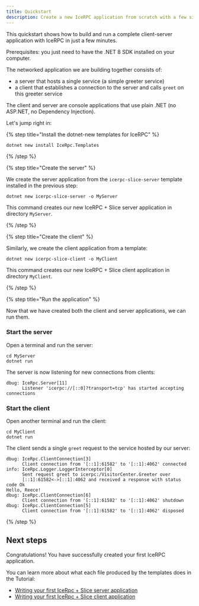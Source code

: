 ```yaml
---
title: Quickstart
description: Create a new IceRPC application from scratch with a few simple commands.
---
```


This quickstart shows how to build and run a complete client-server application with IceRPC in just a few minutes.

Prerequisites: you just need to have the .NET 8 SDK installed on your computer.

The networked application we are building together consists of:

- a server that hosts a single service (a simple greeter service)
- a client that establishes a connection to the server and calls `greet` on this greeter service

The client and server are console applications that use plain .NET (no ASP.NET, no Dependency Injection).

Let's jump right in:

{% step title="Install the dotnet-new templates for IceRPC" %}

```shell {% showTitle=false %}
dotnet new install IceRpc.Templates
```

{% /step %}

{% step title="Create the server" %}

We create the server application from the `icerpc-slice-server` template installed in the previous step:

```shell
dotnet new icerpc-slice-server -o MyServer
```

This command creates our new IceRPC + Slice server application in directory `MyServer`.

{% /step %}

{% step title="Create the client" %}

Similarly, we create the client application from a template:

```shell
dotnet new icerpc-slice-client -o MyClient
```

This command creates our new IceRPC + Slice client application in directory `MyClient`.

{% /step %}

{% step title="Run the application" %}

Now that we have created both the client and server applications, we can run them.

### Start the server

Open a terminal and run the server:

```shell
cd MyServer
dotnet run
```

The server is now listening for new connections from clients:

```
dbug: IceRpc.Server[11]
      Listener 'icerpc://[::0]?transport=tcp' has started accepting connections
```

### Start the client

Open another terminal and run the client:

```shell
cd MyClient
dotnet run
```

The client sends a single `greet` request to the service hosted by our server:

```
dbug: IceRpc.ClientConnection[3]
      Client connection from '[::1]:61582' to '[::1]:4062' connected
info: IceRpc.Logger.LoggerInterceptor[0]
      Sent request greet to icerpc:/VisitorCenter.Greeter over
      [::1]:61582<->[::1]:4062 and received a response with status code Ok
Hello, Reece!
dbug: IceRpc.ClientConnection[6]
      Client connection from '[::1]:61582' to '[::1]:4062' shutdown
dbug: IceRpc.ClientConnection[5]
      Client connection from '[::1]:61582' to '[::1]:4062' disposed
```

{% /step %}

## Next steps

Congratulations! You have successfully created your first IceRPC application.

You can learn more about what each file produced by the templates does in the Tutorial:

- [Writing your first IceRpc + Slice server application][slice-server-tutorial]
- [Writing your first IceRpc + Slice client application][slice-client-tutorial]

[slice-client-tutorial]: /getting-started/tutorial/slice-client-tutorial
[slice-server-tutorial]: /getting-started/tutorial/slice-server-tutorial
